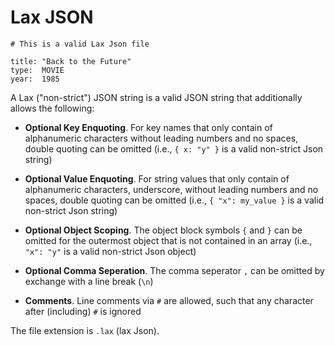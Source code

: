 # Lax JSON

```
# This is a valid Lax Json file

title: "Back to the Future"
type:  MOVIE
year:  1985

```

A Lax ("non-strict") JSON string is a valid JSON string that additionally allows the following:

- **Optional Key Enquoting**. For key names that only contain of alphanumeric characters without leading numbers and no spaces, double quoting can be omitted (i.e., `{ x: "y" }` is a valid non-strict Json string)

- **Optional Value Enquoting**. For string values that only contain of alphanumeric characters, underscore, without leading numbers and no spaces, double quoting can be omitted (i.e., `{ "x": my_value }` is a valid non-strict Json string)

- **Optional Object Scoping**. The object block symbols `{` and `}` can be omitted for the outermost object that is not contained in an array (i.e., `"x": "y"` is a valid non-strict Json object)

- **Optional Comma Seperation**. The comma seperator `,` can be omitted by exchange with a line break (`\n`)


- **Comments**. Line comments via `#` are allowed, such that any character after (including) `#` is ignored

The file extension is `.lax` (lax Json).